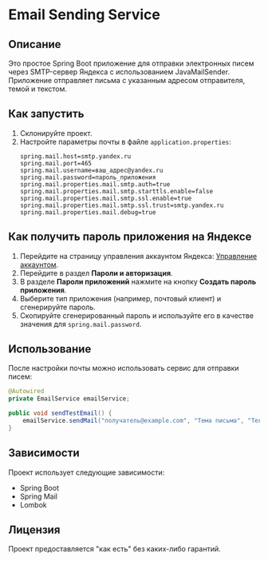 # Email Sending Service

## Описание
Это простое Spring Boot приложение для отправки электронных писем через SMTP-сервер Яндекса с использованием JavaMailSender. Приложение отправляет письма с указанным адресом отправителя, темой и текстом.

## Как запустить
1. Склонируйте проект.
2. Настройте параметры почты в файле `application.properties`:
    ```properties
    spring.mail.host=smtp.yandex.ru
    spring.mail.port=465
    spring.mail.username=ваш_адрес@yandex.ru
    spring.mail.password=пароль_приложения
    spring.mail.properties.mail.smtp.auth=true
    spring.mail.properties.mail.smtp.starttls.enable=false
    spring.mail.properties.mail.smtp.ssl.enable=true
    spring.mail.properties.mail.smtp.ssl.trust=smtp.yandex.ru
    spring.mail.properties.mail.debug=true
    ```

## Как получить пароль приложения на Яндексе
1. Перейдите на страницу управления аккаунтом Яндекса: [Управление аккаунтом](https://passport.yandex.ru/profile).
2. Перейдите в раздел **Пароли и авторизация**.
3. В разделе **Пароли приложений** нажмите на кнопку **Создать пароль приложения**.
4. Выберите тип приложения (например, почтовый клиент) и сгенерируйте пароль.
5. Скопируйте сгенерированный пароль и используйте его в качестве значения для `spring.mail.password`.

## Использование
После настройки почты можно использовать сервис для отправки писем:

```java
@Autowired
private EmailService emailService;

public void sendTestEmail() {
    emailService.sendMail("получатель@example.com", "Тема письма", "Текст письма");
}
```

## Зависимости
Проект использует следующие зависимости:

* Spring Boot
* Spring Mail
* Lombok

## Лицензия
Проект предоставляется "как есть" без каких-либо гарантий.